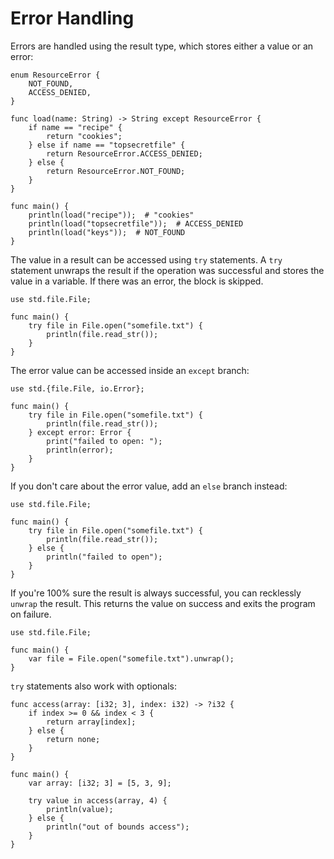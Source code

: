 # Error Handling

Errors are handled using the result type, which stores either a value or an error:

```banjo
enum ResourceError {
    NOT_FOUND,
    ACCESS_DENIED,
}

func load(name: String) -> String except ResourceError {
    if name == "recipe" {
        return "cookies";
    } else if name == "topsecretfile" {
        return ResourceError.ACCESS_DENIED;
    } else {
        return ResourceError.NOT_FOUND;
    }
}

func main() {
    println(load("recipe"));  # "cookies"
    println(load("topsecretfile"));  # ACCESS_DENIED
    println(load("keys"));  # NOT_FOUND
}
```

The value in a result can be accessed using `try` statements. A `try` statement unwraps the result if
the operation was successful and stores the value in a variable. If there was an error, the block is skipped.

```banjo
use std.file.File;

func main() {
    try file in File.open("somefile.txt") {
        println(file.read_str());
    }
}
```

The error value can be accessed inside an `except` branch:

```banjo
use std.{file.File, io.Error};

func main() {
    try file in File.open("somefile.txt") {
        println(file.read_str());
    } except error: Error {
        print("failed to open: ");
        println(error);
    }
}
```

If you don't care about the error value, add an `else` branch instead:

```banjo
use std.file.File;

func main() {
    try file in File.open("somefile.txt") {
        println(file.read_str());
    } else {
        println("failed to open");
    }
}
```

If you're 100% sure the result is always successful, you can recklessly `unwrap` the result.
This returns the value on success and exits the program on failure.

```banjo
use std.file.File;

func main() {
    var file = File.open("somefile.txt").unwrap();
}
```

`try` statements also work with optionals:

```banjo
func access(array: [i32; 3], index: i32) -> ?i32 {
    if index >= 0 && index < 3 {
        return array[index];
    } else {
        return none;
    }
}

func main() {
    var array: [i32; 3] = [5, 3, 9];
    
    try value in access(array, 4) {
        println(value);
    } else {
        println("out of bounds access");
    }
}
```
